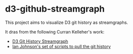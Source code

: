 # d3-github-streamgraph

This project aims to visualize D3 git history as streamgraphs.

It dras from the following Curran Kelleher's work:

- [D3 Git History Streamgraph](https://vizhub.com/curran/01568b13c29f437f9a2684bb190c3737)
- [Ian Johnson's set of scripts to pull the git history](https://gist.github.com/enjalot/688b9026ed865a790bfb390fca9c9b67)
